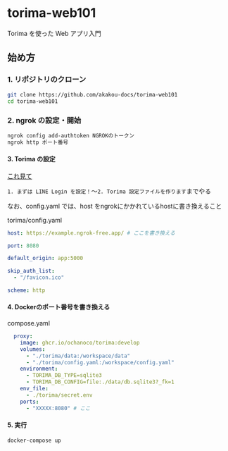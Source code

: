 # torima-web101

Torima を使った Web アプリ入門

## 始め方

### 1. リポジトリのクローン

```sh
git clone https://github.com/akakou-docs/torima-web101
cd torima-web101
```

### 2. ngrok の設定・開始

```sh
ngrok config add-authtoken NGROKのトークン
ngrok http ポート番号
```

#### 3. Torima の設定

[これ見て](https://zenn.dev/ochanoco/articles/11f13b4319c54e)

`1. まずは LINE Login を設定！`〜`2. Torima 設定ファイルを作ります`までやる

なお、config.yaml では、host をngrokにかかれているhostに書き換えること

torima/config.yaml

```yaml
host: https://example.ngrok-free.app/ # ここを書き換える

port: 8080

default_origin: app:5000

skip_auth_list:
  - "/favicon.ico"

scheme: http
```

#### 4. Dockerのポート番号を書き換える

compose.yaml

```yaml
  proxy:
    image: ghcr.io/ochanoco/torima:develop
    volumes:
      - "./torima/data:/workspace/data"
      - "./torima/config.yaml:/workspace/config.yaml"
    environment:
      - TORIMA_DB_TYPE=sqlite3
      - TORIMA_DB_CONFIG=file:./data/db.sqlite3?_fk=1
    env_file:
      - ./torima/secret.env
    ports:
      - "XXXXX:8080" # ここ
```


#### 5. 実行

```env
docker-compose up
```

